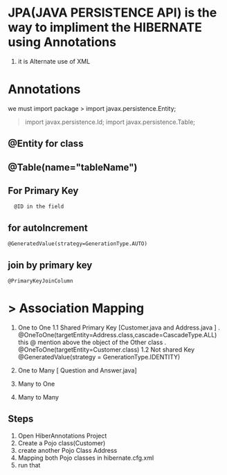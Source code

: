 # JPA(JAVA PERSISTENCE API) is the way to impliment the HIBERNATE using Annotations
 1. it is Alternate use of XML
 
# Annotations

  we must import package
    > import javax.persistence.Entity;
> import javax.persistence.Id;
> import javax.persistence.Table;

  ## @Entity for class 
  ## @Table(name="tableName")
  ## For Primary Key 
      @ID in the field 
 ## for autoIncrement
 
	@GeneratedValue(strategy=GenerationType.AUTO)
  ## join by primary key
	@PrimaryKeyJoinColumn
# > Association Mapping
  1. One to One 
     1.1 Shared Primary Key  [Customer.java and Address.java ]
    . @OneToOne(targetEntity=Address.class,cascade=CascadeType.ALL)
       this @ mention above the object of the Other class
	   . @OneToOne(targetEntity=Customer.class)
     1.2 Not shared Key
     	@GeneratedValue(strategy = GenerationType.IDENTITY)
  2. One to Many [ Question and Answer.java]
     
  3. Many to One
  4. Many to Many
  
  ## Steps
  1. Open HiberAnnotations Project
  2. Create a Pojo class(Customer) 
  3. create another Pojo Class Address
  4. Mapping both Pojo classes in hibernate.cfg.xml
  5. run that